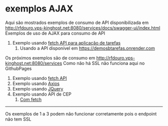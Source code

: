 # exemplos AJAX
Aqui são mostrados exemplos de consumo de API disponibilizada em http://rfdouro.vps-kinghost.net:8080/services/docs/swagger-ui/index.html
Exemplos de uso de AJAX para consumo de API

1. Exemplo usando [fetch API para aplicação de tarefas](exfetch_tarefas.html) 
   1. Usando a API disponível em https://demosbtarefas.onrender.com

Os próximos exemplos são de consumo em http://rfdouro.vps-kinghost.net:8080/services
Como não há SSL não funciona aqui no GithubPages

1. Exemplo usando [fetch API](exfetch.html) 
2. Exemplo usando [Axios](exaxios.html) 
3. Exemplo usando [JQuery](exJQ.html) 
4. Exemplo usando API de CEP
   1. [Com fetch](exCEP.html) 

-----
Os exemplos de 1 a 3 podem não funcionar corretamente pois o endpoint não tem SSL
